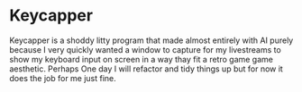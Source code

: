 # Keycapper
Keycapper is a shoddy litty program that made almost entirely with AI purely because I very quickly wanted a window to capture for my livestreams to show my keyboard input on screen in a way thay fit a retro game game aesthetic. Perhaps One day I will refactor and tidy things up but for now it does the job for me just fine.
